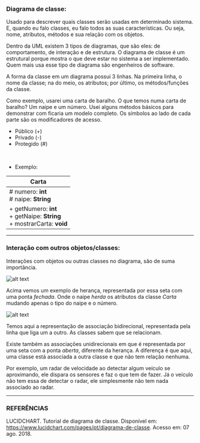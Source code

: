 ### Diagrama de classe:

Usado para descrever quais classes serão usadas em determinado sistema. E, quando eu falo classes, eu falo todos as suas características. Ou seja, nome, atributos, métodos e sua relação com os objetos.

Dentro da UML existem 3 tipos de diagramas, que são eles: de comportamento, de interação e de estrutura. O diagrama de classe é um estrutural porque mostra o que deve estar no sistema a ser implementado. Quem mais usa esse tipo de diagrama são engenheiros de software.

A forma da classe em um diagrama possui 3 linhas. Na primeira linha, o nome da classe; na do meio, os atributos; por último, os métodos/funções da classe.

Como exemplo, usarei uma carta de baralho. O que temos numa carta de baralho? Um naipe e um número. Usei alguns métodos básicos para demonstrar com ficaria um modelo completo. Os símbolos ao lado de cada parte são os modificadores de acesso.

* Público (+)
* Privado (-)
* Protegido (#)


<br>

* Exemplo:


| Carta |
|   -   |
| # numero: **int**<br> # naipe: **String**
| + getNumero: **int**<br> + getNaipe: **String**<br> + mostrarCarta: **void**|

___ 


### Interação com outros objetos/classes:

Interações com objetos ou outras classes no diagrama, são de suma importância.

![alt text](https://raw.githubusercontent.com/ranielcsar/POO-Java/master/Diagramas/diagramaHeran%C3%A7a.png "Herança")

Acima vemos um exemplo de herança, representada por essa seta com uma ponta *fechada*. Onde o naipe *herda* os atributos da classe *Carta* mudando apenas o tipo do naipe e o número.

![alt text](https://raw.githubusercontent.com/ranielcsar/POO-Java/master/Diagramas/DiagramaAssosciado.png "Associado")

Temos aqui a representação de associação bidirecional, representada pela linha que liga um a outro. As classes sabem que se relacionam.

Existe também as associações unidirecionais em que é representada por uma seta com a ponta *aberta*, diferente da herança. A diferença é que aqui, uma classe está associada a outra classe e que não tem relação nenhuma.

Por exemplo, um radar de velocidade ao detectar algum veículo se aproximando, ele dispara os sensores e faz o que tem de fazer. Já o veículo não tem essa de detectar o radar, ele simplesmente não tem nada associado ao radar.

___

### REFERÊNCIAS

LUCIDCHART. Tutorial de diagrama de classe. Disponível em: <https://www.lucidchart.com/pages/pt/diagrama-de-classe>. Acesso em: 07 ago. 2018.

